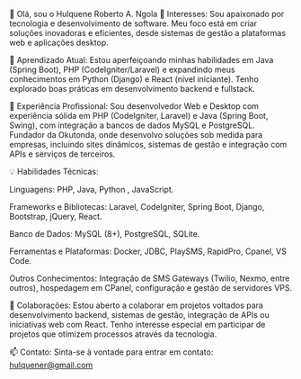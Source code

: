 👋 Olá, sou o Hulquene Roberto A. Ngola
👀 Interesses: Sou apaixonado por tecnologia e desenvolvimento de software. Meu foco está em criar soluções inovadoras e eficientes, desde sistemas de gestão a plataformas web e aplicações desktop.

🌱 Aprendizado Atual: Estou aperfeiçoando minhas habilidades em Java (Spring Boot), PHP (CodeIgniter/Laravel) e expandindo meus conhecimentos em Python (Django) e React (nível iniciante). Tenho explorado boas práticas em desenvolvimento backend e fullstack.

💼 Experiência Profissional:
Sou desenvolvedor Web e Desktop com experiência sólida em PHP (CodeIgniter, Laravel) e Java (Spring Boot, Swing), com integração a bancos de dados MySQL e PostgreSQL.
Fundador da Okutonda, onde desenvolvo soluções sob medida para empresas, incluindo sites dinâmicos, sistemas de gestão e integração com APIs e serviços de terceiros.

💡 Habilidades Técnicas:

Linguagens: PHP, Java, Python , JavaScript.

Frameworks e Bibliotecas: Laravel, CodeIgniter, Spring Boot, Django, Bootstrap, jQuery, React.

Banco de Dados: MySQL (8+), PostgreSQL, SQLite.

Ferramentas e Plataformas: Docker, JDBC, PlaySMS, RapidPro, Cpanel, VS Code.

Outros Conhecimentos: Integração de SMS Gateways (Twilio, Nexmo, entre outros), hospedagem em CPanel, configuração e gestão de servidores VPS.

💞️ Colaborações:
Estou aberto a colaborar em projetos voltados para desenvolvimento backend, sistemas de gestão, integração de APIs ou iniciativas web com React. Tenho interesse especial em participar de projetos que otimizem processos através da tecnologia.

📫 Contato:
Sinta-se à vontade para entrar em contato: hulquener@gmail.com
